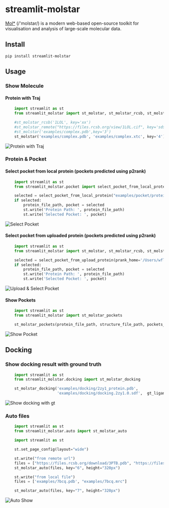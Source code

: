 # streamlit-molstar

[Mol*](https://molstar.org/) (/'molstar/) is a modern web-based open-source toolkit for visualisation and analysis of large-scale molecular data.

## Install
`pip install streamlit-molstar`

## Usage

### Show Molecule

#### Protein with Traj

```python
    import streamlit as st
    from streamlit_molstar import st_molstar, st_molstar_rcsb, st_molstar_remote

    #st_molstar_rcsb('1LOL', key='xx')
    #st_molstar_remote("https://files.rcsb.org/view/1LOL.cif", key='sds')
    #st_molstar('examples/complex.pdb',key='3')
    st_molstar('examples/complex.pdb', 'examples/complex.xtc', key='4')
```

![Protein with Traj](examples/example.png)

### Protein & Pocket

#### Select pocket from local protein (pockets predicted using p2rank)

```python
    import streamlit as st
    from streamlit_molstar.pocket import select_pocket_from_local_protein

    selected = select_pocket_from_local_protein("examples/pocket/protein.pdb", prank_home='/Users/wfluo/Downloads/p2rank_2.4/')
    if selected:
        protein_file_path, pocket = selected
        st.write('Protein Path: ', protein_file_path)
        st.write('Selected Pocket: ', pocket)
```

![Select Pocket](examples/pocket/pocket_select.png)

#### Select pocket from uploaded protein (pockets predicted using p2rank)

```python
    import streamlit as st
    from streamlit_molstar import st_molstar, st_molstar_rcsb, st_molstar_remote

    selected = select_pocket_from_upload_protein(prank_home='/Users/wfluo/Downloads/p2rank_2.4/')
    if selected:
        protein_file_path, pocket = selected
        st.write('Protein Path: ', protein_file_path)
        st.write('Selected Pocket: ', pocket)
```

![Upload & Select Pocket](examples/pocket/upload_select.png)

#### Show Pockets


```python
    import streamlit as st
    from streamlit_molstar import st_molstar_pockets

    st_molstar_pockets(protein_file_path, structure_file_path, pockets_file_path)
```

![Show Pocket](examples/pocket/show_pocket.png)


## Docking

### Show docking result with ground truth

```python
    import streamlit as st
    from streamlit_molstar.docking import st_molstar_docking

    st_molstar_docking('examples/docking/2zy1_protein.pdb', 
                       'examples/docking/docking.2zy1.0.sdf',  gt_ligand_file_path='examples/docking/2zy1_ligand.sdf', key="5", height=240)

```

![Show docking with gt](examples/docking/docking_with_gt.png)


### Auto files

```python
    import streamlit as st
    from streamlit_molstar.auto import st_molstar_auto

    import streamlit as st

    st.set_page_config(layout="wide")

    st.write("from remote url")
    files = ["https://files.rcsb.org/download/3PTB.pdb", "https://files.rcsb.org/download/1LOL.pdb"]
    st_molstar_auto(files, key="6", height="320px")

    st.write("from local file")
    files = ['examples/7bcq.pdb', "examples/7bcq.mrc"]

    st_molstar_auto(files, key="7", height="320px")
```

![Auto Show](examples/auto.png)
